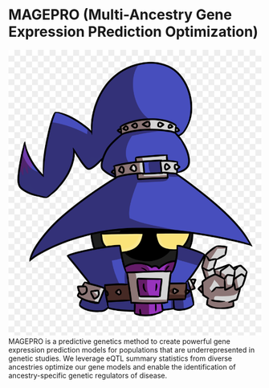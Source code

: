 # MAGEPRO (Multi-Ancestry Gene Expression PRediction Optimization) 
![logo](images/veigar.png)
MAGEPRO is a predictive genetics method to create powerful gene expression prediction models for populations that are underrepresented in genetic studies. We leverage eQTL summary statistics from diverse ancestries optimize our gene models and enable the identification of ancestry-specific genetic regulators of disease. 
